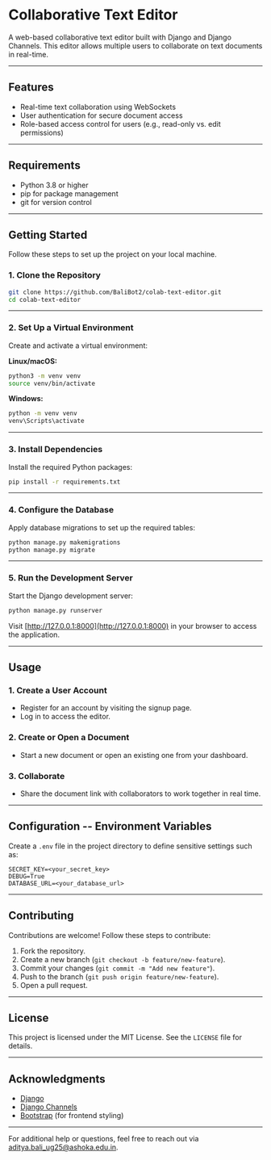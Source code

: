 # Collaborative Text Editor

A web-based collaborative text editor built with Django and Django Channels. This editor allows multiple users to collaborate on text documents in real-time.

---

## Features

- Real-time text collaboration using WebSockets
- User authentication for secure document access
- Role-based access control for users (e.g., read-only vs. edit permissions)

---

## Requirements

- Python 3.8 or higher
- pip for package management
- git for version control

---

## Getting Started

Follow these steps to set up the project on your local machine.

### 1. Clone the Repository

```bash
git clone https://github.com/BaliBot2/colab-text-editor.git
cd colab-text-editor
```
---

### 2. Set Up a Virtual Environment

Create and activate a virtual environment:

**Linux/macOS:**

```bash
python3 -m venv venv
source venv/bin/activate
```

**Windows:**

```bash
python -m venv venv
venv\Scripts\activate
```

---

### 3. Install Dependencies

Install the required Python packages:

```bash
pip install -r requirements.txt
```

---

### 4. Configure the Database

Apply database migrations to set up the required tables:

```bash
python manage.py makemigrations
python manage.py migrate
```

---

### 5. Run the Development Server

Start the Django development server:

```bash
python manage.py runserver
```

Visit [http://127.0.0.1:8000](http://127.0.0.1:8000) in your browser to access the application.

---

## Usage

### 1. Create a User Account

- Register for an account by visiting the signup page.
- Log in to access the editor.

### 2. Create or Open a Document

- Start a new document or open an existing one from your dashboard.

### 3. Collaborate

- Share the document link with collaborators to work together in real time.

---

## Configuration -- Environment Variables

Create a `.env` file in the project directory to define sensitive settings such as:

```plaintext
SECRET_KEY=<your_secret_key>
DEBUG=True
DATABASE_URL=<your_database_url>
```
----

## Contributing

Contributions are welcome! Follow these steps to contribute:

1. Fork the repository.
2. Create a new branch (`git checkout -b feature/new-feature`).
3. Commit your changes (`git commit -m "Add new feature"`).
4. Push to the branch (`git push origin feature/new-feature`).
5. Open a pull request.

---

## License

This project is licensed under the MIT License. See the `LICENSE` file for details.

---

## Acknowledgments

- [Django](https://www.djangoproject.com/)
- [Django Channels](https://channels.readthedocs.io/)
- [Bootstrap](https://getbootstrap.com/) (for frontend styling)

---

For additional help or questions, feel free to reach out via [aditya.bali_ug25@ashoka.edu.in](mailto:aditya.bali_ug25@ashoka.edu.in).

